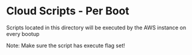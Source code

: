 # Cloud Scripts - Per Boot

Scripts located in this directory will be executed by the AWS instance on every bootup

Note: Make sure the script has execute flag set!
